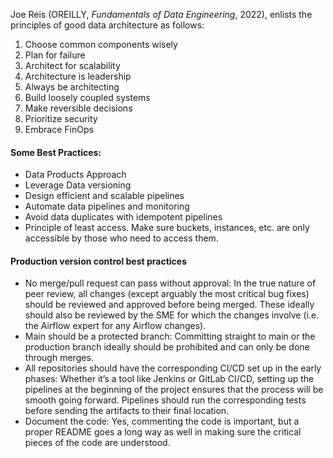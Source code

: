 

Joe Reis (OREILLY, *Fundamentals of Data Engineering*, 2022), enlists the principles of good data architecture as follows:
1. Choose common components wisely
2. Plan for failure
3. Architect for scalability
4. Architecture is leadership
5. Always be architecting
6. Build loosely coupled systems
7. Make reversible decisions
8. Prioritize security
9. Embrace FinOps

#### **Some Best Practices:**
- Data Products Approach
- Leverage Data versioning
- Design efficient and scalable pipelines
- Automate data pipelines and monitoring
- Avoid data duplicates with idempotent pipelines
- Principle of least access. Make sure buckets, instances, etc. are only accessible by those who need to access them.

#### Production version control best practices
- No merge/pull request can pass without approval: In the true nature of peer review, all changes (except arguably the most critical bug fixes) should be reviewed and approved before being merged. These ideally should also be reviewed by the SME for which the changes involve (i.e. the Airflow expert for any Airflow changes).
- Main should be a protected branch: Committing straight to main or the production branch ideally should be prohibited and can only be done through merges.
- All repositories should have the corresponding CI/CD set up in the early phases: Whether it’s a tool like Jenkins or GitLab CI/CD, setting up the pipelines at the beginning of the project ensures that the process will be smooth going forward. Pipelines should run the corresponding tests before sending the artifacts to their final location.
- Document the code: Yes, commenting the code is important, but a proper README goes a long way as well in making sure the critical pieces of the code are understood.
